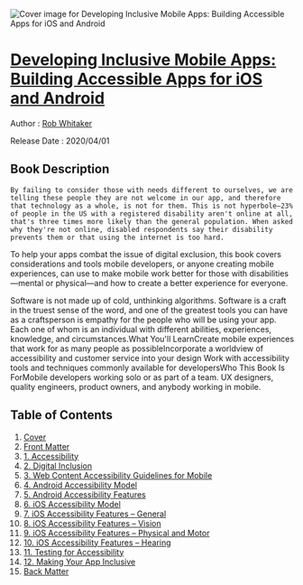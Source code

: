 ![Cover image for Developing Inclusive Mobile Apps: Building Accessible Apps for iOS and Android](https://imgdetail.ebookreading.net/cover/cover/20200920/EB9781484258149.jpg)

[Developing Inclusive Mobile Apps: Building Accessible Apps for iOS and Android](https://ebookreading.net/view/book/Developing+Inclusive+Mobile+Apps%3A+Building+Accessible+Apps+for+iOS+and+Android-EB9781484258149_1.html "Developing Inclusive Mobile Apps: Building Accessible Apps for iOS and Android")
====================================================================================================================

Author : [Rob Whitaker](https://ebookreading.net/search/author/Rob+Whitaker)

Release Date : 2020/04/01

Book Description
-----------------


    
    By failing to consider those with needs different to ourselves, we are telling these people they are not welcome in our app, and therefore that technology as a whole, is not for them. This is not hyperbole—23% of people in the US with a registered disability aren't online at all, that's three times more likely than the general population. When asked why they're not online, disabled respondents say their disability prevents them or that using the internet is too hard.
To help your apps combat the issue of digital exclusion, this book covers considerations and tools mobile developers, or anyone creating mobile experiences, can use to make mobile work better for those with disabilities—mental or physical—and how to create a better experience for everyone.


Software is not made up of cold, unthinking algorithms. Software is a craft in the truest sense of the word, and one of the greatest tools you can have as a craftsperson is empathy for the people who will be using your app. Each one of whom is an individual with different abilities, experiences, knowledge, and circumstances.What You'll LearnCreate mobile experiences that work for as many people as possibleIncorporate a worldview of accessibility and customer service into your design&nbsp;Work with accessibility tools and techniques commonly available for developersWho This Book Is ForMobile developers working solo or as part of a team. UX designers, quality engineers, product owners, and anybody working in mobile. 

  
  

Table of Contents
-----------------

1. [Cover](https://ebookreading.net/view/book/Developing+Inclusive+Mobile+Apps%3A+Building+Accessible+Apps+for+iOS+and+Android-EB9781484258149_1.html)
1. [Front Matter](https://ebookreading.net/view/book/Developing+Inclusive+Mobile+Apps%3A+Building+Accessible+Apps+for+iOS+and+Android-EB9781484258149_2.html)
1. [1.&nbsp;Accessibility](https://ebookreading.net/view/book/Developing+Inclusive+Mobile+Apps%3A+Building+Accessible+Apps+for+iOS+and+Android-EB9781484258149_3.html)
1. [2.&nbsp;Digital Inclusion](https://ebookreading.net/view/book/Developing+Inclusive+Mobile+Apps%3A+Building+Accessible+Apps+for+iOS+and+Android-EB9781484258149_4.html)
1. [3.&nbsp;Web Content Accessibility Guidelines for Mobile](https://ebookreading.net/view/book/Developing+Inclusive+Mobile+Apps%3A+Building+Accessible+Apps+for+iOS+and+Android-EB9781484258149_5.html)
1. [4.&nbsp;Android Accessibility Model](https://ebookreading.net/view/book/Developing+Inclusive+Mobile+Apps%3A+Building+Accessible+Apps+for+iOS+and+Android-EB9781484258149_6.html)
1. [5.&nbsp;Android Accessibility Features](https://ebookreading.net/view/book/Developing+Inclusive+Mobile+Apps%3A+Building+Accessible+Apps+for+iOS+and+Android-EB9781484258149_7.html)
1. [6.&nbsp;iOS Accessibility Model](https://ebookreading.net/view/book/Developing+Inclusive+Mobile+Apps%3A+Building+Accessible+Apps+for+iOS+and+Android-EB9781484258149_8.html)
1. [7.&nbsp;iOS Accessibility Features – General](https://ebookreading.net/view/book/Developing+Inclusive+Mobile+Apps%3A+Building+Accessible+Apps+for+iOS+and+Android-EB9781484258149_9.html)
1. [8.&nbsp;iOS Accessibility Features – Vision](https://ebookreading.net/view/book/Developing+Inclusive+Mobile+Apps%3A+Building+Accessible+Apps+for+iOS+and+Android-EB9781484258149_10.html)
1. [9.&nbsp;iOS Accessibility Features – Physical and Motor](https://ebookreading.net/view/book/Developing+Inclusive+Mobile+Apps%3A+Building+Accessible+Apps+for+iOS+and+Android-EB9781484258149_11.html)
1. [10.&nbsp;iOS Accessibility Features – Hearing](https://ebookreading.net/view/book/Developing+Inclusive+Mobile+Apps%3A+Building+Accessible+Apps+for+iOS+and+Android-EB9781484258149_12.html)
1. [11.&nbsp;Testing for Accessibility](https://ebookreading.net/view/book/Developing+Inclusive+Mobile+Apps%3A+Building+Accessible+Apps+for+iOS+and+Android-EB9781484258149_13.html)
1. [12.&nbsp;Making Your App Inclusive](https://ebookreading.net/view/book/Developing+Inclusive+Mobile+Apps%3A+Building+Accessible+Apps+for+iOS+and+Android-EB9781484258149_14.html)
1. [Back Matter](https://ebookreading.net/view/book/Developing+Inclusive+Mobile+Apps%3A+Building+Accessible+Apps+for+iOS+and+Android-EB9781484258149_15.html)
